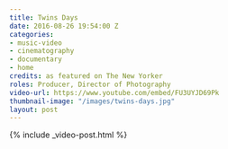 ```yaml
---
title: Twins Days
date: 2016-08-26 19:54:00 Z
categories:
- music-video
- cinematography
- documentary
- home
credits: as featured on The New Yorker
roles: Producer, Director of Photography
video-url: https://www.youtube.com/embed/FU3UYJD69Pk
thumbnail-image: "/images/twins-days.jpg"
layout: post
---
```


{% include _video-post.html %}
